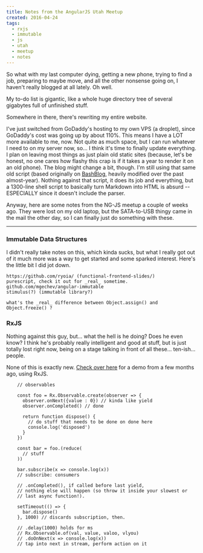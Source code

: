 ```yaml
---
title: Notes from the AngularJS Utah Meetup
created: 2016-04-24
tags:
  - rxjs
  - immutable
  - js
  - utah
  - meetup
  - notes
---
```


So what with my last computer dying, getting a new phone, trying to find a job, preparing to maybe move,
and all the other nonsense going on, I haven't really blogged at all lately. Oh well.

My to-do list is gigantic, like a whole huge directory tree of several gigabytes full of unfinished stuff.

Somewhere in there, there's rewriting my entire website.

I've just switched from GoDaddy's hosting to my own VPS (a droplet), since GoDaddy's cost was going up by
about 110%. This means I have a LOT more available to me, now. Not quite as much space, but I can run
whatever I need to on my server now, so... I think it's time to finally update everything. I plan on leaving
most things as just plain old static sites (because, let's be honest, no one cares how flashy this crap is
if it takes a year to render it on an old phone). The blog might change a bit, though. I'm still using that
same old script (based originally on [BashBlog](https://github.com/cfenollosa/bashblog), heavily modified
over the past almost-year). Nothing against that script, it does its job and everything, but a 1300-line
shell script to basically turn Markdown into HTML is absurd -- ESPECIALLY since it doesn't include the
parser.

Anyway, here are some notes from the NG-JS meetup a couple of weeks ago. They were lost on my old laptop,
but the SATA-to-USB thingy came in the mail the other day, so I can finally just do something with these.

--------

### Immutable Data Structures

I didn't really take notes on this, which kinda sucks, but what I really got out of it much more
was a way to get started and some sparked interest. Here's the little bit I did jot down.

    https://github.com/ryoia/ (functional-frontend-slides/)
    purescript, check it out for _real_ sometime.
    github.com/mgechev/angular-immutable
    stimulus(?) (immutable library?)

    what's the _real_ difference between Object.assign() and Object.freeze() ?

### RxJS

Nothing against this guy, but... what the hell is he doing? Does he even know? I think he's probably really
intelligent and good at stuff, but is just totally lost right now, being on a stage talking in front of
all these... ten-ish... people.

None of this is exactly new. [Check over here](https://github.com/zacanger/extras/tree/master/rxjs-frp) for
a demo from a few months ago, using RxJS.

        // observables

        const foo = Rx.Observable.create(observer => {
          observer.onNext({value : 0}) // kinda like yield
          observer.onCompleted() // done

          return function dispose() {
            // do stuff that needs to be done on done here
            console.log('disposed')
          }
        })

        const bar = foo.(reduce(
          // stuff
        ))

        bar.subscribe(x => console.log(x))
        // subscribe: consumers

        // .onCompleted(), if called before last yield,
        // nothing else will happen (so throw it inside your slowest or
        // last async function!).

        setTimeout(() => {
          bar.dispose()
        }, 1000) // discards subscription, then.

        // .delay(1000) holds for ms
        // Rx.Observable.of(val, value, valoo, vlyou)
        // .doOnNext(x => console.log(x))
        // tap into next in stream, perform action on it
